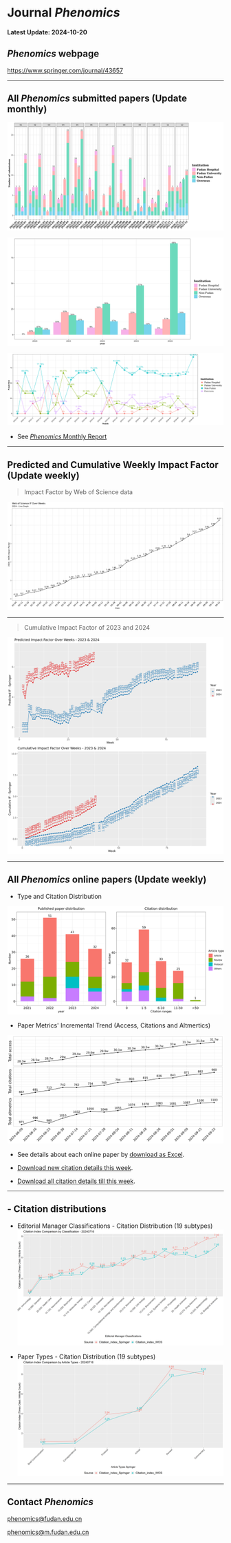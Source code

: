 # Journal *Phenomics*

  #### Latest Update: 2024-10-20

## *Phenomics* webpage 

https://www.springer.com/journal/43657

-----


## All *Phenomics* submitted papers (Update monthly)

<!-- 月初修改 -->
![fig1_1.png](https://github.com/IanHugh/Phenomics/blob/main/Weekly_Figures/fig1_1.png)

![fig1_2.png](https://github.com/IanHugh/Phenomics/blob/main/Weekly_Figures/fig1_2.png)

![fig1_3.png](https://github.com/IanHugh/Phenomics/blob/main/Weekly_Figures/fig1_3.png)

- See [*Phenomics* Monthly Report](https://kdocs.cn/l/clR9KnB3xKQp)


-----

## Predicted and Cumulative Weekly Impact Factor (Update weekly)

> Impact Factor by Web of Science data

![Joint_WOS_IF.png](https://github.com/IanHugh/Phenomics/blob/main/Weekly_Figures/Joint_WOS_IF.png)

-----

<!-- ## Monthly Impact Factor (Update monthly) -->

<!-- > Monthly citations / (Number of published papers in 2021 and 2022) # Pending revision -->

<!-- ![each_month_IF.png](https://github.com/IanHugh/Phenomics/blob/main/Weekly_Figures/each_month_IF.png) -->

<!-- ----- -->

> Cumulative Impact Factor of 2023 and 2024

![IF_Prediction_Combined.png](https://github.com/IanHugh/Phenomics/blob/main/Weekly_Figures/IF_Prediction_Combined.png)

-----

## All *Phenomics* online papers (Update weekly)

- Type and Citation Distribution
<!-- fig2 文章分布、citation分布图 每周修改-->
![Year_Citation_Distribution.png](https://github.com/IanHugh/Phenomics/blob/main/Weekly_Figures/Year_Citation_Distribution.png)

- Paper Metrics' Incremental Trend (Access, Citations and Altmertics)
<!-- fig4 增量趋势图 每周修改 -->
![Access_Citation_Altmetric.png](https://github.com/IanHugh/Phenomics/blob/main/Weekly_Figures/Access_Citation_Altmetric.png)

<!-- - Citation index of papers classified -->
<!-- fig5 文章分类引用图 每周修改 -->
<!-- ![fig5.png](https://github.com/IanHugh/Phenomics/blob/main/Weekly_Figures/fig5.png) -->

<!-- 每周修改 -->
<!-- - See [details about each online paper](https://github.com/IanHugh/Phenomics/blob/main/Weekly_Figures/README.md) or [download as Excel](https://github.com/IanHugh/Phenomics/blob/main/Weekly_Figures/all_Phenomics_paper_metrics.xlsx). -->
- See details about each online paper by [download as Excel](https://github.com/IanHugh/Phenomics/blob/main/Weekly_Figures/all_Phenomics_paper_metrics.xlsx).

- [Download new citation details this week](https://github.com/IanHugh/Phenomics/blob/main/Weekly_Figures/2024-10-20_new_citations.xlsx).

- [Download all citation details till this week](https://github.com/IanHugh/Phenomics/blob/main/Weekly_Figures/2024-10-20_citations_details.xlsx).

-----

## - Citation distributions

- Editorial Manager Classifications - Citation Distribution (19 subtypes)
![EM_classifications_citations_distribution.png](https://github.com/IanHugh/Phenomics/blob/main/Weekly_Figures/EM_classifications_citations_distribution.png)

- Paper Types - Citation Distribution (19 subtypes)
![article_type_citations_distribution.png](https://github.com/IanHugh/Phenomics/blob/main/Weekly_Figures/article_type_citations_distribution.png)

-----


## Contact *Phenomics*

phenomics@fudan.edu.cn

phenomics@m.fudan.edu.cn





